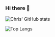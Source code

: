 ### Hi there 👋

![Chris' GitHub stats](https://github-readme-stats.vercel.app/api?username=chrisleekr&show_icons=true&theme=dark)

![Top Langs](https://github-readme-stats.vercel.app/api/top-langs/?username=chrisleekr&layout=compact&theme=dark)


<!--
**KaushikSathvara/KaushikSathvara** is a ✨ _special_ ✨ repository because its `README.md` (this file) appears on your GitHub profile.

Here are some ideas to get you started:

- 🔭 I’m currently working on ...
- 🌱 I’m currently learning ...
- 👯 I’m looking to collaborate on ...
- 🤔 I’m looking for help with ...
- 💬 Ask me about ...
- 📫 How to reach me: ...
- 😄 Pronouns: ...
- ⚡ Fun fact: ...
-->
